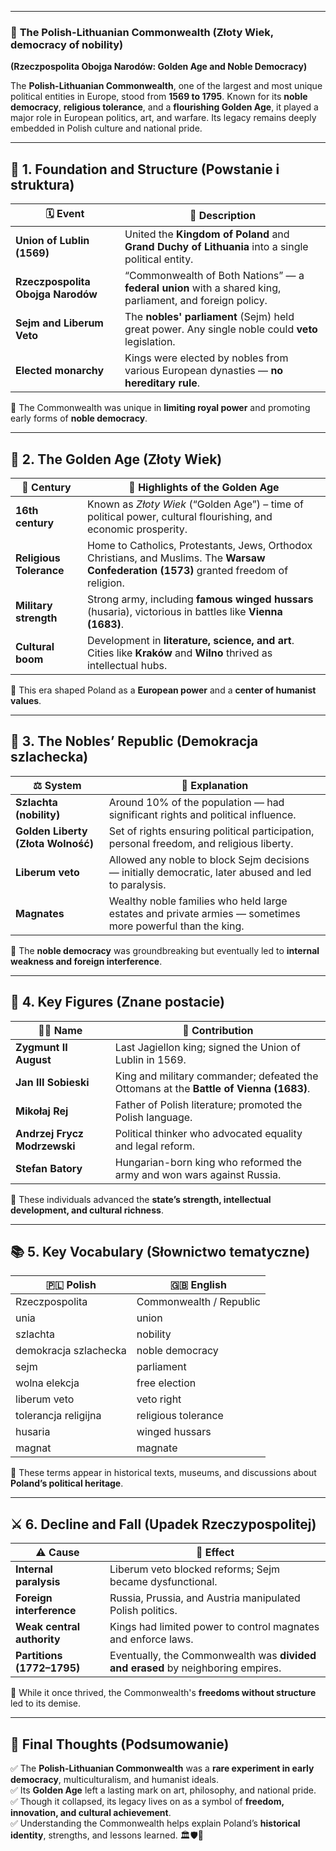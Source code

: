 
---
### 📌 **The Polish-Lithuanian Commonwealth (Złoty Wiek, democracy of nobility)**

**(Rzeczpospolita Obojga Narodów: Golden Age and Noble Democracy)**

The **Polish-Lithuanian Commonwealth**, one of the largest and most unique political entities in Europe, stood from **1569 to 1795**. Known for its **noble democracy**, **religious tolerance**, and a **flourishing Golden Age**, it played a major role in European politics, art, and warfare. Its legacy remains deeply embedded in Polish culture and national pride.

---

## 🏰 **1. Foundation and Structure (Powstanie i struktura)**

|🗓️ **Event**|📍 **Description**|
|---|---|
|**Union of Lublin (1569)**|United the **Kingdom of Poland** and **Grand Duchy of Lithuania** into a single political entity.|
|**Rzeczpospolita Obojga Narodów**|“Commonwealth of Both Nations” — a **federal union** with a shared king, parliament, and foreign policy.|
|**Sejm and Liberum Veto**|The **nobles' parliament** (Sejm) held great power. Any single noble could **veto** legislation.|
|**Elected monarchy**|Kings were elected by nobles from various European dynasties — **no hereditary rule**.|

📌 The Commonwealth was unique in **limiting royal power** and promoting early forms of **noble democracy**.

---

## 🌟 **2. The Golden Age (Złoty Wiek)**

|📅 **Century**|📝 **Highlights of the Golden Age**|
|---|---|
|**16th century**|Known as _Złoty Wiek_ (“Golden Age”) – time of political power, cultural flourishing, and economic prosperity.|
|**Religious Tolerance**|Home to Catholics, Protestants, Jews, Orthodox Christians, and Muslims. The **Warsaw Confederation (1573)** granted freedom of religion.|
|**Military strength**|Strong army, including **famous winged hussars** (husaria), victorious in battles like **Vienna (1683)**.|
|**Cultural boom**|Development in **literature, science, and art**. Cities like **Kraków** and **Wilno** thrived as intellectual hubs.|

📌 This era shaped Poland as a **European power** and a **center of humanist values**.

---

## 👥 **3. The Nobles’ Republic (Demokracja szlachecka)**

|⚖️ **System**|📖 **Explanation**|
|---|---|
|**Szlachta (nobility)**|Around 10% of the population — had significant rights and political influence.|
|**Golden Liberty (Złota Wolność)**|Set of rights ensuring political participation, personal freedom, and religious liberty.|
|**Liberum veto**|Allowed any noble to block Sejm decisions — initially democratic, later abused and led to paralysis.|
|**Magnates**|Wealthy noble families who held large estates and private armies — sometimes more powerful than the king.|

📌 The **noble democracy** was groundbreaking but eventually led to **internal weakness and foreign interference**.

---

## 🧠 **4. Key Figures (Znane postacie)**

|🧑‍🎓 **Name**|📝 **Contribution**|
|---|---|
|**Zygmunt II August**|Last Jagiellon king; signed the Union of Lublin in 1569.|
|**Jan III Sobieski**|King and military commander; defeated the Ottomans at the **Battle of Vienna (1683)**.|
|**Mikołaj Rej**|Father of Polish literature; promoted the Polish language.|
|**Andrzej Frycz Modrzewski**|Political thinker who advocated equality and legal reform.|
|**Stefan Batory**|Hungarian-born king who reformed the army and won wars against Russia.|

📌 These individuals advanced the **state’s strength, intellectual development, and cultural richness**.

---

## 📚 **5. Key Vocabulary (Słownictwo tematyczne)**

|🇵🇱 **Polish**|🇬🇧 **English**|
|---|---|
|Rzeczpospolita|Commonwealth / Republic|
|unia|union|
|szlachta|nobility|
|demokracja szlachecka|noble democracy|
|sejm|parliament|
|wolna elekcja|free election|
|liberum veto|veto right|
|tolerancja religijna|religious tolerance|
|husaria|winged hussars|
|magnat|magnate|

📌 These terms appear in historical texts, museums, and discussions about **Poland’s political heritage**.

---

## ⚔️ **6. Decline and Fall (Upadek Rzeczypospolitej)**

|⚠️ **Cause**|📝 **Effect**|
|---|---|
|**Internal paralysis**|Liberum veto blocked reforms; Sejm became dysfunctional.|
|**Foreign interference**|Russia, Prussia, and Austria manipulated Polish politics.|
|**Weak central authority**|Kings had limited power to control magnates and enforce laws.|
|**Partitions (1772–1795)**|Eventually, the Commonwealth was **divided and erased** by neighboring empires.|

📌 While it once thrived, the Commonwealth's **freedoms without structure** led to its demise.

---

## 🎯 **Final Thoughts (Podsumowanie)**

✅ The **Polish-Lithuanian Commonwealth** was a **rare experiment in early democracy**, multiculturalism, and humanist ideals.  
✅ Its **Golden Age** left a lasting mark on art, philosophy, and national pride.  
✅ Though it collapsed, its legacy lives on as a symbol of **freedom, innovation, and cultural achievement**.  
✅ Understanding the Commonwealth helps explain Poland’s **historical identity**, strengths, and lessons learned. 🏛️🛡️📜